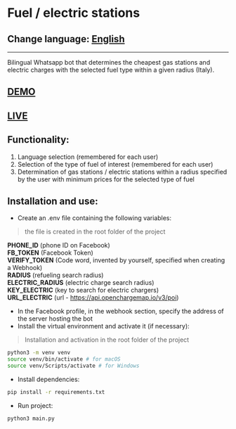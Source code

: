 # Fuel / electric stations
## Change language: [English](README.en.md)
***
Bilingual Whatsapp bot that determines the cheapest gas stations and electric charges with the selected fuel type within a given radius (Italy).
## [DEMO](README.demo.md)
## [LIVE](https://wa.me/+393516886218)
## Functionality:
1. Language selection (remembered for each user)
2. Selection of the type of fuel of interest (remembered for each user)
3. Determination of gas stations / electric stations within a radius specified by the user with minimum prices for the selected type of fuel
## Installation and use:
- Create an .env file containing the following variables:
> the file is created in the root folder of the project

**PHONE_ID** (phone ID on Facebook)\
**FB_TOKEN** (Facebook Token)\
**VERIFY_TOKEN** (Code word, invented by yourself, specified when creating a Webhook)\
**RADIUS** (refueling search radius)\
**ELECTRIC_RADIUS** (electric charge search radius)\
**KEY_ELECTRIC** (key to search for electric chargers)\
**URL_ELECTRIC** (url - https://api.openchargemap.io/v3/poi)
- In the Facebook profile, in the webhook section, specify the address of the server hosting the bot
- Install the virtual environment and activate it (if necessary):
> Installation and activation in the root folder of the project
```sh
python3 -m venv venv
source venv/bin/activate # for macOS
source venv/Scripts/activate # for Windows
```
- Install dependencies:
```sh
pip install -r requirements.txt
```
- Run project:
```sh
python3 main.py
```